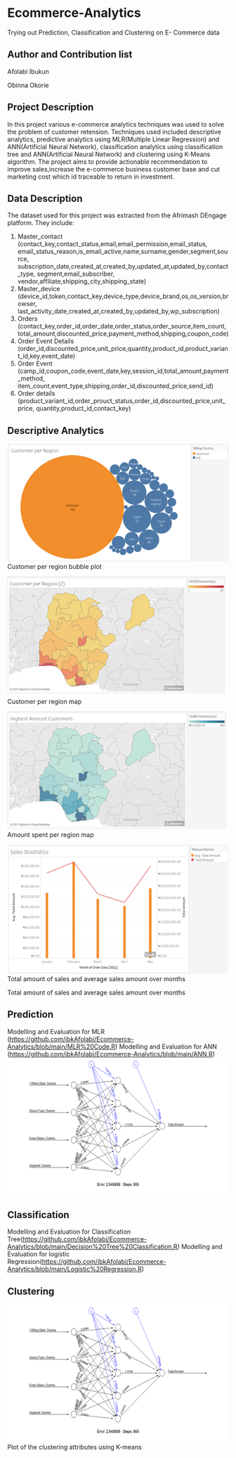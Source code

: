 # Ecommerce-Analytics
Trying out Prediction, Classification and Clustering  on E- Commerce data

Author and Contribution list
----------------------------
Afolabi Ibukun

Obinna Okorie


Project Description
-------------------
In this project various e-commerce analytics techniques was used to solve the problem of customer retension. Techniques used included descriptive analytics, predictive analytics using MLR(Multiple Linear Regression) and ANN(Artificial Neural Network), classification analytics using classification tree and ANN(Artificial Neural Network) and clustering using K-Means algorithm.
The project aims to provide actionable recommendation to improve sales,increase the e-commerce business customer base and cut marketing cost which id traceable to return in investment. 


Data Description
----------------
The dataset used for this project was extracted from the Afrimash DEngage platform. They include:
1.	Master_contact 
(contact_key,contact_status,email,email_permission,email_status, email_status_reason,is_email_active,name,surname,gender,segment,source, subscription_date,created_at,created_by,updated_at,updated_by,contact_type, segment,email_subscriber, vendor,affiliate,shipping_city,shipping_state)
2.	Master_device             
(device_id,token,contact_key,device_type,device_brand,os,os_version,browser, last_activity_date,created_at,created_by,updated_by,wp_subscription)
3.	Orders
(contact_key,order_id,order_date,order_status,order_source,item_count, total_amount,discounted_price,payment_method,shipping,coupon_code)
4.	Order Event Details
(order_id,discounted_price,unit_price,quantity,product_id,product_variant_id,key,event_date)
5.	Order Event
(camp_id,coupon_code,event_date,key,session_id,total_amount,payment_method, item_count,event_type,shipping,order_id,discounted_price,send_id)
6.	Order details
(product_variant_id,order_prouct_status,order_id,discounted_price,unit_price, quantity,product_id,contact_key)


Descriptive Analytics
---------------------
![](images/image1.png)
Customer per region bubble plot


![](images/image2.png)
Customer per region map

![](images/image3.png)
Amount spent per region map

![](images/image4.png)
Total amount of sales and average sales amount over months




Total amount of sales and average sales amount over months

Prediction
-----------
Modelling and Evaluation for MLR (https://github.com/ibkAfolabi/Ecommerce-Analytics/blob/main/MLR%20Code.R)
Modelling and Evaluation for ANN (https://github.com/ibkAfolabi/Ecommerce-Analytics/blob/main/ANN.R)
![](images/image5.png)

Classification
--------------
Modelling and Evaluation for Classification Tree(https://github.com/ibkAfolabi/Ecommerce-Analytics/blob/main/Decision%20Tree%20Classification.R)
Modelling and Evaluation for logistic Regression(https://github.com/ibkAfolabi/Ecommerce-Analytics/blob/main/Logistic%20Regression.R)


Clustering
----------
![](images/image5.png)
Plot of the clustering attributes using K-means
